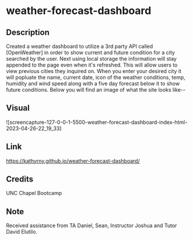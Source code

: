 # weather-forecast-dashboard

## Description

Created a weather dashboard to utilize a 3rd party API called [OpenWeather] in order to show current and future condition for a city searched by the user. Next using local storage the information will stay appended to the page even when it's refreshed. This will allow users to view previous cities they inquired on. When you enter your desired city it will popluate the name, current date, icon of the weather conditions, temp, humidity and wind speed along with a five day forecast below it to show future conditions. Below you will find an image of what the site looks like--

## Visual 

![screencapture-127-0-0-1-5500-weather-forecast-dashboard-index-html-2023-04-26-22_19_33]

## Link

https://kathyrny.github.io/weather-forecast-dashboard/

## Credits

UNC Chapel Bootcamp

## Note

Received assistance from TA Daniel, Sean, Instructor Joshua and Tutor David Elutilo.

